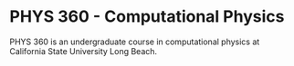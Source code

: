 # PHYS 360 - Computational Physics

PHYS 360 is an undergraduate course in computational physics at California State University Long Beach.

<!---
phys360/phys360 is a ✨ special ✨ repository because its `README.md` (this file) appears on your GitHub profile.
You can click the Preview link to take a look at your changes.
--->
